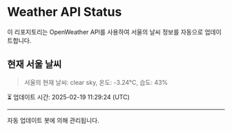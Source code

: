 
# Weather API Status

이 리포지토리는 OpenWeather API를 사용하여 서울의 날씨 정보를 자동으로 업데이트합니다.

## 현재 서울 날씨
> 서울의 현재 날씨: clear sky, 온도: -3.24°C, 습도: 43%

⏳ 업데이트 시간: 2025-02-19 11:29:24 (UTC)

---
자동 업데이트 봇에 의해 관리됩니다.
